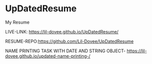 # UpDatedResume
My Resume


LIVE-LINK: https://lil-dovee.github.io/UpDatedResume/

RESUME-REPO:https://github.com/Lil-Dovee/UpDatedResume

NAME PRINTING TASK WITH DATE AND STRING OBJECT- https://lil-dovee.github.io/updated-name-printing-/
